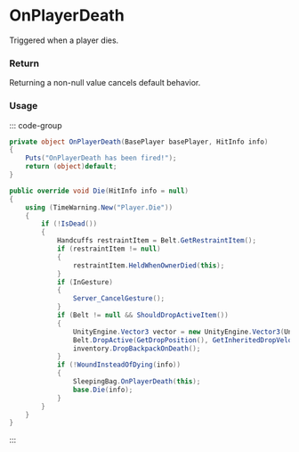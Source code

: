 # OnPlayerDeath
<Badge type="info" text="Player"/>[<Badge type="danger" text="Carbon Compatible"/>](https://github.com/CarbonCommunity/Carbon)[<Badge type="warning" text="Oxide Compatible"/>](https://github.com/OxideMod/Oxide.Rust)
Triggered when a player dies.

### Return
Returning a non-null value cancels default behavior.

### Usage
::: code-group
```csharp [Example]
private object OnPlayerDeath(BasePlayer basePlayer, HitInfo info)
{
	Puts("OnPlayerDeath has been fired!");
	return (object)default;
}
```
```csharp [Source — Assembly-CSharp @ BasePlayer]
public override void Die(HitInfo info = null)
{
	using (TimeWarning.New("Player.Die"))
	{
		if (!IsDead())
		{
			Handcuffs restraintItem = Belt.GetRestraintItem();
			if (restraintItem != null)
			{
				restraintItem.HeldWhenOwnerDied(this);
			}
			if (InGesture)
			{
				Server_CancelGesture();
			}
			if (Belt != null && ShouldDropActiveItem())
			{
				UnityEngine.Vector3 vector = new UnityEngine.Vector3(UnityEngine.Random.Range(-2f, 2f), 0.2f, UnityEngine.Random.Range(-2f, 2f));
				Belt.DropActive(GetDropPosition(), GetInheritedDropVelocity() + vector.normalized * 3f);
				inventory.DropBackpackOnDeath();
			}
			if (!WoundInsteadOfDying(info))
			{
				SleepingBag.OnPlayerDeath(this);
				base.Die(info);
			}
		}
	}
}

```
:::
